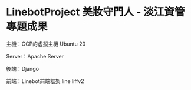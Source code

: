 # LinebotProject 美妝守門人 - 淡江資管專題成果

主機：GCP的虛擬主機 Ubuntu 20 

Server：Apache Server

後端：Django

前端：Linebot前端框架 line liffv2

